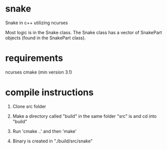 # snake
Snake in c++ utilizing ncurses

Most logic is in the Snake class. The Snake class has a vector of SnakePart objects (found in the SnakePart class).

# requirements
ncurses
cmake (min version 3.1)

# compile instructions
1) Clone src folder

2) Make a directory called "build" in the same folder "src" is and cd into "build"

3) Run 'cmake ..' and then 'make'

4) Binary is created in "./build/src/snake"
